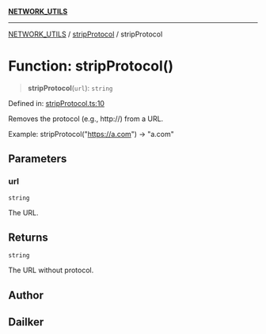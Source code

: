 [**NETWORK_UTILS**](../../README.md)

***

[NETWORK_UTILS](../../README.md) / [stripProtocol](../README.md) / stripProtocol

# Function: stripProtocol()

> **stripProtocol**(`url`): `string`

Defined in: [stripProtocol.ts:10](https://github.com/dailker/everyutil/blob/cee559aadda9e0c298e06364cba9020e97a8b19b/src/network/stripProtocol.ts#L10)

Removes the protocol (e.g., http://) from a URL.

Example: stripProtocol("https://a.com") → "a.com"

## Parameters

### url

`string`

The URL.

## Returns

`string`

The URL without protocol.

## Author

## Dailker
